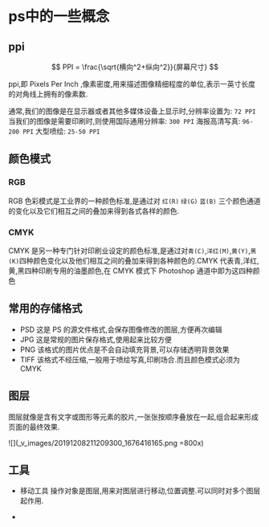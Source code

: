 # ps中的一些概念

## ppi
$$ PPI = \frac{\sqrt{横向^2+纵向^2}}{屏幕尺寸} $$

ppi,即 Pixels Per Inch ,像素密度,用来描述图像精细程度的单位,表示一英寸长度的对角线上拥有的像素数.

通常,我们的图像是在显示器或者其他多媒体设备上显示时,分辨率设置为: `72 PPI`
当我们的图像是需要印刷时,则使用国际通用分辨率: `300 PPI`
海报高清写真: `96-200 PPI`
大型喷绘: `25-50 PPI`



## 颜色模式
### RGB
RGB 色彩模式是工业界的一种颜色标准,是通过对 `红(R)` `绿(G)` `蓝(B)` 三个颜色通道的变化以及它们相互之间的叠加来得到各式各样的颜色.

### CMYK
CMYK 是另一种专门针对印刷业设定的颜色标准,是通过对`青(C)`,`洋红(M)`,`黄(Y)`,`黑(K)`四种颜色变化以及他们相互之间的叠加来得到各种颜色的.CMYK 代表青,洋红,黄,黑四种印刷专用的油墨颜色,在 CMYK 模式下 Photoshop 通道中即为这四种颜色

## 常用的存储格式
- PSD
这是 PS 的源文件格式,会保存图像修改的图层,方便再次编辑
- JPG
这是常规的图片保存格式,使用起来比较方便
- PNG
该格式的图片优点是不会自动填充背景,可以存储透明背景效果
- TIFF
该格式不经压缩,一般用于喷绘写真,印刷场合.而且颜色模式必须为 CMYK

## 图层
图层就像是含有文字或图形等元素的胶片,一张张按顺序叠放在一起,组合起来形成页面的最终效果.

![](_v_images/20191208211209300_1676416165.png =800x)

## 工具

- 移动工具
操作对象是图层,用来对图层进行移动,位置调整.可以同时对多个图层起作用.

- 

